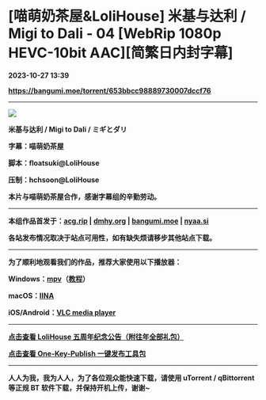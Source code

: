 # [喵萌奶茶屋&LoliHouse] 米基与达利 / Migi to Dali - 04 [WebRip 1080p HEVC-10bit AAC][简繁日内封字幕]

**2023-10-27 13:39**

**https://bangumi.moe/torrent/653bbcc98889730007dccf76**

* * *

![](https://s2.loli.net/2023/10/07/EdWyJzoD8lYw9MT.jpg)

**米基与达利 / Migi to Dali / ミギとダリ**

**字幕：喵萌奶茶屋**

**脚本：floatsuki@LoliHouse**

**压制：hchsoon@LoliHouse**

**本片与喵萌奶茶屋合作，感谢字幕组的辛勤劳动。**

* * *

**本组作品首发于：[acg.rip](https://acg.rip/?term=LoliHouse) | [dmhy.org](https://share.dmhy.org/topics/list?keyword=lolihouse) | [bangumi.moe](https://bangumi.moe/search/581be821ee98e9ca20730eae) | [nyaa.si](https://nyaa.si/?f=0&c=0_0&q=lolihouse)**

**各站发布情况取决于站点可用性，如有缺失烦请移步其他站点下载。**

* * *

**为了顺利地观看我们的作品，推荐大家使用以下播放器：**

**Windows：[mpv](https://mpv.io/)（[教程](https://vcb-s.com/archives/7594)）**

**macOS：[IINA](https://iina.io/)**

**iOS/Android：[VLC media player](https://www.videolan.org/vlc/)**

* * *

**[点击查看 LoliHouse 五周年纪念公告（附往年全部礼包）](https://share.dmhy.org/topics/view/599634_LoliHouse_LoliHouse_5th_Anniversary_Announcement.html)**

**[点击查看 One-Key-Publish 一键发布工具包](https://github.com/AmusementClub/OKP)**

* * *

**人人为我，我为人人，为了各位观众能快速下载，请使用 uTorrent / qBittorrent等正规 BT 软件下载，并保持开机上传，谢谢~**